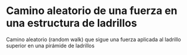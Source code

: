 # Camino aleatorio de una fuerza en una estructura de ladrillos
Camino aleatorio (random walk) que sigue una fuerza aplicada al ladrillo superior en una pirámide de ladrillos
